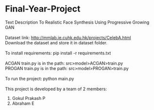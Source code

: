 # Final-Year-Project
Text Description To Realistic Face Synthesis Using Progressive Growing GAN<br><br>
Dataset link: http://mmlab.ie.cuhk.edu.hk/projects/CelebA.html<br>
Download the dataset and store it in dataset folder.<br><br>
To install requirements: pip install -r requirements.txt<br><br>
ACGAN train.py is in the path: src>model>ACGAN>train.py<br>
PROGAN train.py is in the path: src>model>PROGAN>train.py<br><br>
To run the project: python main.py<br><br>
This project is developed by a team of 2 members:<br>
1. Gokul Prakash P<br>
2. Abraham E
